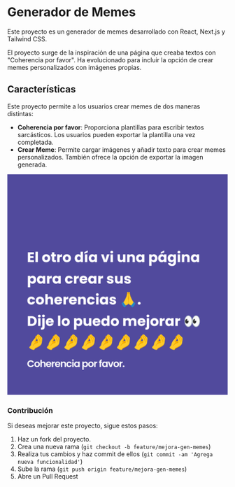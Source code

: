 # Generador de Memes

Este proyecto es un generador de memes desarrollado con React, Next.js y Tailwind CSS. 

El proyecto surge de la inspiración de una página que creaba textos con "Coherencia por favor". Ha evolucionado para incluir la opción de crear memes personalizados con imágenes propias.


## Características

Este proyecto permite a los usuarios crear memes de dos maneras distintas:

- **Coherencia por favor**: Proporciona plantillas para escribir textos sarcásticos. Los usuarios pueden exportar la plantilla una vez completada.
- **Crear Meme**: Permite cargar imágenes y añadir texto para crear memes personalizados. También ofrece la opción de exportar la imagen generada.


![Ejemplo de Coherencia]('../../public/coherenciaplease.png)



### Contribución
Si deseas mejorar este proyecto, sigue estos pasos:

1. Haz un fork del proyecto.
2. Crea una nueva rama (`git checkout -b feature/mejora-gen-memes`)
3. Realiza tus cambios y haz commit de ellos (`git commit -am 'Agrega nueva funcionalidad'`)
4. Sube la rama (`git push origin feature/mejora-gen-memes`)
5. Abre un Pull Request

